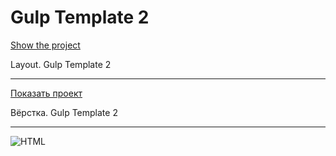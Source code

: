 # Gulp Template 2

[Show the project](https://tim2015web.github.io//)

Layout. Gulp Template 2

---

[Показать проект](https://tim2015web.github.io//)

Вёрстка. Gulp Template 2

---

<img src="screenshot.jpg" title="Screenshot" alt="HTML"/>